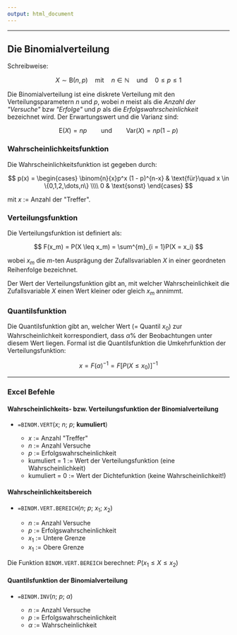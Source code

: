 ```yaml
---
output: html_document
---
```


***

## Die Binomialverteilung

Schreibweise:
  
  $$ X \sim \text{B}(n, p) \quad\text{mit}\quad n \in \mathbb{N} \quad\text{und}\quad 0 \leq p \leq 1 $$
  
Die Binomialverteilung ist eine diskrete Verteilung mit den Verteilungsparametern $n$ und $p$, wobei $n$ meist als die *Anzahl der "Versuche"* bzw *"Erfolge"* und $p$ als die *Erfolgswahrscheinlichkeit* bezeichnet wird.
Der Erwartungswert und die Varianz sind:

$$ \text{E}(X) = np \qquad\text{und}\qquad \text{Var}(X) = np(1-p) $$

### Wahrscheinlichkeitsfunktion

Die Wahrscheinlichkeitsfunktion ist gegeben durch:

$$ p(x) = \begin{cases} \binom{n}{x}p^x (1 - p)^{n-x} & \text{für}\quad x \in \{0,1,2,\dots,n\} \\\\
0 & \text{sonst} \end{cases} $$
  
mit $x$ := Anzahl der "Treffer".

### Verteilungsfunktion

Die Verteilungsfunktion ist definiert als:
  
  $$ F(x_m) = P(X \leq x_m) = \sum^{m}_{i = 1}P(X = x_i) $$
  
wobei $x_m$ die $m$-ten Ausprägung der Zufallsvariablen $X$ in einer geordneten 
Reihenfolge bezeichnet.

Der Wert der Verteilungsfunktion gibt an, mit welcher Wahrscheinlichkeit die 
Zufallsvariable $X$ einen Wert kleiner oder gleich $x_m$ annimmt.

### Quantilsfunktion

Die Quantilsfunktion gibt an, welcher Wert (= Quantil $x_0$) zur Wahrscheinlichkeit
korrespondiert, dass $\alpha\%$ der Beobachtungen unter diesem Wert liegen. Formal ist
die Quantilsfunktion die Umkehrfunktion der Verteilungsfunktion: 
  
  $$ x = F(\alpha)^{-1} = F[P(X \leq x_0)]^{-1} $$

---

### Excel Befehle

#### Wahrscheinlichkeits- bzw. Verteilungsfunktion der Binomialverteilung

+ `=BINOM.VERT`($x$; $n$; $p$; **kumuliert**)

    + $x$ := Anzahl "Treffer"
    + $n$ := Anzahl Versuche
    + $p$ := Erfolgswahrscheinlichkeit
    + kumuliert = 1 := Wert der Verteilungsfunktion (eine Wahrscheinlichkeit)
    + kumuliert = 0 := Wert der Dichtefunktion (keine Wahrscheinlichkeit!)

#### Wahrscheinlichkeitsbereich 

+ `=BINOM.VERT.BEREICH`($n$; $p$; $x_1$; $x_2$)

    + $n$ := Anzahl Versuche
    + $p$ := Erfolgswahrscheinlichkeit
    + $x_1$ := Untere Grenze
    + $x_1$ := Obere Grenze
    
Die Funktion `BINOM.VERT.BEREICH` berechnet: $P(x_1 \leq X \leq x_2)$

#### Quantilsfunktion der Binomialverteilung

+ `=BINOM.INV`($n$; $p$; $\alpha$)

    + $n$ := Anzahl Versuche
    + $p$ := Erfolgswahrscheinlichkeit
    + $\alpha$ := Wahrscheinlichkeit
